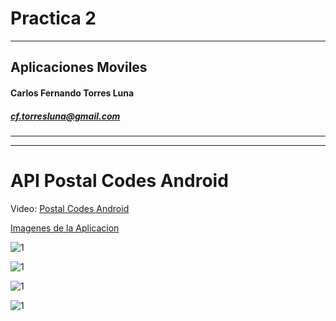 Practica 2
==============================

----

## Aplicaciones Moviles

#### Carlos Fernando Torres Luna

##### cf.torresluna@gmail.com 

--- 
---



# API Postal Codes Android

Video: [Postal Codes Android](https://youtu.be/3flSKXHCpuw)

[Imagenes de la Aplicacion](/imagenes)


![1](/img/6.JPG)

![1](/img/7.JPG)

![1](/img/8.JPG)

![1](/img/9.JPG)